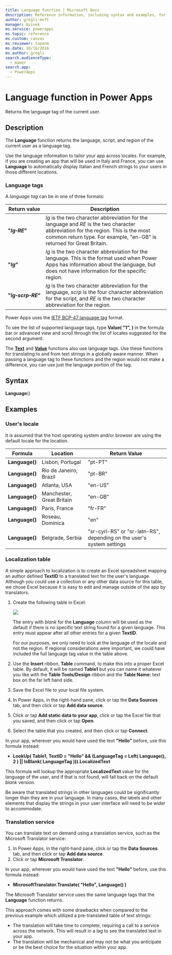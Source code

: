 ```yaml
---
title: Language function | Microsoft Docs
description: Reference information, including syntax and examples, for the Language function in Power Apps
author: gregli-msft
manager: kvivek
ms.service: powerapps
ms.topic: reference
ms.custom: canvas
ms.reviewer: tapanm
ms.date: 10/16/2016
ms.author: gregli
search.audienceType: 
  - maker
search.app: 
  - PowerApps
---
```

# Language function in Power Apps
Returns the language tag of the current user.

## Description
The **Language** function returns the language, script, and region of the current user as a language tag.

Use the language information to tailor your app across locales.  For example, if you are creating an app that will be used in Italy and France, you can use **Language** to automatically display Italian and French strings to your users in those different locations. 

### Language tags
A *language tag* can be in one of three formats:

| Return value | Description |
| --- | --- |
| **"*lg&#8209;RE*"** |*lg* is the two character abbreviation for the language and *RE* is the two character abbreviation for the region.  This is the most common return type.  For example, "en-GB" is returned for Great Britain. |
| **"*lg*"** |*lg* is the two character abbreviation for the language.  This is the format used when Power Apps has information about the language, but does not have information for the specific region. |
| **"*lg&#8209;scrp&#8209;RE*"** |*lg* is the two character abbreviation for the language, *scrp* is the four character abbreviation for the script, and *RE* is the two character abbreviation for the region. |

Power Apps uses the [IETF BCP-47 language tag](https://tools.ietf.org/html/bcp47) format.  

To see the list of supported language tags, type **Value( "1", )** in the formula bar or advanced view and scroll through the list of locales suggested for the second argument.  

The **[Text](function-text.md)** and **[Value](function-value.md)** functions also use language tags.  Use these functions for translating to and from text strings in a globally aware manner.  When passing a language tag to these functions and the region would not make a difference, you can use just the language portion of the tag.

## Syntax
**Language**()

## Examples
### User's locale
It is assumed that the host operating system and/or browser are using the default locale for the location.

| Formula | Location | Return Value |
| --- | --- | --- |
| **Language()** |Lisbon, Portugal |"pt-PT" |
| **Language()** |Rio de Janeiro, Brazil |"pt-BR" |
| **Language()** |Atlanta, USA |"en-US" |
| **Language()** |Manchester, Great Britain |"en-GB" |
| **Language()** |Paris, France |"fr-FR" |
| **Language()** |Roseau, Dominica |"en" |
| **Language()** |Belgrade, Serbia |"sr-cyrl-RS" or "sr-latn-RS", depending on the user's system settings |

### Localization table
A simple approach to localization is to create an Excel spreadsheet mapping an author defined **TextID** to a translated text for the user's language.  Although you could use a collection or any other data source for this table, we chose Excel because it is easy to edit and manage outside of the app by translators.

1. Create the following table in Excel: 
   
    ![](media/function-language/loc-table.png)
   
    The entry with *blank* for the **Language** column will be used as the default if there is no specific text string found for a given language. This entry must appear after all other entries for a given **TextID**.
   
    For our purposes, we only need to look at the language of the locale and not the region.  If regional considerations were important, we could have included the full language tag value in the table above. 
2. Use the **Insert** ribbon, **Table** command, to make this into a proper Excel table.  By default, it will be named **Table1** but you can name it whatever you like with the **Table Tools/Design** ribbon and the **Table Name:** text box on the far left hand side.
3. Save the Excel file to your local file system.   
4. In Power Apps, in the right-hand pane, click or tap the **Data Sources** tab, and then click or tap **Add data source**.
5. Click or tap **Add static data to your app**, click or tap the Excel file that you saved, and then click or tap **Open**.
6. Select the table that you created, and then click or tap **Connect**.

In your app, wherever you would have used the text **"Hello"** before, use this formula instead:

* **LookUp( Table1, TextID = "Hello" && (LanguageTag = Left( Language(), 2 ) || IsBlank( LanguageTag ))).LocalizedText**  

This formula will lookup the appropriate **LocalizedText** value for the language of the user, and if that is not found, will fall back on the default *blank* version. 

Be aware that translated strings in other languages could be significantly longer than they are in your language.  In many cases, the labels and other elements that display the strings in your user interface will need to be wider to accommodate.

### Translation service
You can translate text on demand using a translation service, such as the Microsoft Translator service:  

1. In Power Apps, in the right-hand pane, click or tap the **Data Sources** tab, and then click or tap **Add data source**.
2. Click or tap **Microsoft Translator**.

In your app, wherever you would have used the text **"Hello"** before, use this formula instead:

* **MicrosoftTranslator.Translate( "Hello", Language() )**

The Microsoft Translator service uses the same language tags that the **Language** function returns.

This approach comes with some drawbacks when compared to the previous example which utilized a pre-translated table of text strings:

* The translation will take time to complete, requiring a call to a service across the network.  This will result in a lag to see the translated text in your app. 
* The translation will be mechanical and may not be what you anticipate or be the best choice for the situation within your app.

